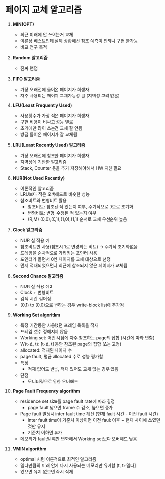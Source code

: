 # 페이지 교체 알고리즘

1. **MIN(OPT)**
    - 최근 미래에 안 쓰이는거 교체
    - 이론상 베스트인데 실제 상황에선 참조 예측이 안되니 구현 불가능
    - 비교 연구 목적

2. **Random 알고리즘**
    - 진짜 랜덤
  
3. **FIFO 알고리즘**
    - 가장 오래전에 들어온 페이지가 희생자
    - 자주 사용되는 페이지 교체가능성 큼 (지역성 고려 없음)
    
4. **LFU(Least Frequently Used)**
    - 사용횟수가 가장 적은 페이지가 희생자
    - 구현 비용이 비싸고 성능 별로
    - 초기에만 많이 쓰는건 교체 잘 안됨
    - 방금 들어온 페이지가 잘 교체됨
  
5. **LRU(Least Recently Used) 알고리즘**
    - 가장 오래전에 참조한 페이지가 희생자
    - 지역성에 기반한 알고리즘
    - Stack, Counter 등을 추가 저장해야해서 HW 지원 필요

6. **NUR(Not Used Recently)**
    - 이론적인 알고리즘
    - LRU보다 적은 오버헤드로 비슷한 성능
    - 참조비트와 변형비트 활용
        - 참조비트: 참조된 적 있는지 여부, 주기적으로 0으로 초기화
        - 변형비트: 변형, 수정된 적 있는지 여부
        - (R,M) (0,0),(0,1),(1,0),(1,1) 순서로 교체 우선순위 높음

7. **Clock 알고리즘**
    - NUR 실 적용 예
    - 참조비트만 사용(참조시 1로 변경되는 비트) → 주기적 초기화없음
    - 프레임을 순차적으로 가리키는 포인터 사용
    - 포인터가 돌면서 0인 페이지를 교체 대상으로 선정
    - 먼저 적재되었으면서 최근에 참조되지 않은 페이지가 교체됨

8. **Second Chance 알고리즘**
    - NUR 실 적용 예2
    - Clock + 변형비트
    - 검색 시간 길어짐
    - (0,1) to (0,0)으로 변하는 경우 write-block list에 추가됨
  
9. **Working Set algorithm**
    - 특정 기간동안 사용했던 프레임 목록을 적재
    - 프레임 갯수 정해지지 않음
    - Working set: 어떤 시점에 자주 참조하는 page의 집합 (시간에 따라 변함)
    - W(t-Δ, t): [t-Δ, t] 동안 참조된 page의 집합 (Δ는 고정)
    - allocated: 적재된 페이지 수
    - page fault, 평균 allocated 수로 성능 평가함
    - 특징
        - 적재 없어도 반납, 적재 있어도 교체 없는 경우 있음
    - 단점
        - 모니터링으로 인한 오버헤드
    
10. **Page Fault Frequency algorithm**
    
    - residence set size를 page fault rate에 따라 결정
        - page fault 낮으면 frame 수 감소, 높으면 증가
    - Page fault 발생시 inter fault time 계산 (현재 fault 시간 - 이전 fault 시간)
        - inter fault time이 기준치 이상이면 이전 fault 이후 ~ 현재 사이에 쓰였던 것만 유지
        - 기준치 이하면 추가
    - 메모리가 fault일 때만 변화해서 Working set보다 오버헤드 낮음
    
11. **VMIN algorithm**
    
    - optimal 처럼 이론적으로 최적인 알고리즘
    - 델타만큼의 미래 안에 다시 사용되는 메모리만 유지함 (t, t+델타]
    - 있으면 유지 없으면 즉시 삭제